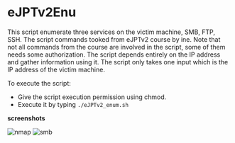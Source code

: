 # eJPTv2Enu

This script enumerate three services on the victim machine, SMB, FTP, SSH. The script commands tooked from eJPTv2 course by ine. Note that not all commands from the course are involved in the script, some of them needs some authorization. The script depends entirely on the IP address and gather information using it. The script only takes one input which is the IP address of the victim machine.

To execute the script:
* Give the script execution permission using chmod.
* Execute it by typing `./eJPTv2_enum.sh`

**screenshots**

![nmap](https://user-images.githubusercontent.com/101599690/221702656-82d5106c-dbcf-462f-b769-cdddeab27e07.png)
![smb](https://user-images.githubusercontent.com/101599690/221702669-fba520ec-b67c-4f56-b472-150620d504a2.png)

